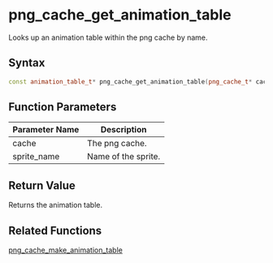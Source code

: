 
# png_cache_get_animation_table

Looks up an animation table within the png cache by name.

## Syntax

```cpp
const animation_table_t* png_cache_get_animation_table(png_cache_t* cache, const char* sprite_name);
```

## Function Parameters

Parameter Name | Description
--- | ---
cache | The png cache.
sprite_name | Name of the sprite.

## Return Value

Returns the animation table.

## Related Functions
  
[png_cache_make_animation_table](https://github.com/RandyGaul/cute_framework/blob/master/doc/graphics/png_cache/png_cache_make_animation_table.md)  
